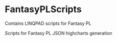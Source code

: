 # FantasyPLScripts
Contains LINQPAD scripts for Fantasy PL

Scripts for Fantasy PL JSON highcharts generation
